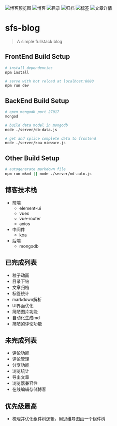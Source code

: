 ![博客预览图](https://github.com/FrankKai/sfs-blog/blob/master/src/assets/images/newcover.png)
![博客](https://github.com/FrankKai/sfs-blog/blob/master/src/assets/images/博客.png)
![目录](https://github.com/FrankKai/sfs-blog/blob/master/src/assets/images/目录.png)
![归档](https://github.com/FrankKai/sfs-blog/blob/master/src/assets/images/归档.png)
![标签](https://github.com/FrankKai/sfs-blog/blob/master/src/assets/images/标签.png)
![文章详情](https://github.com/FrankKai/sfs-blog/blob/master/src/assets/images/文章详情.png)
# sfs-blog

> A simple fullstack blog

## FrontEnd Build Setup

``` bash
# install dependencies
npm install

# serve with hot reload at localhost:8080
npm run dev

```
## BackEnd Build Setup

``` bash
# open mongodb port 27017
mongod

# build data model in mongodb
node ./server/db-data.js

# get and splice complete data to frontend
node ./server/koa-midware.js

```
## Other Build Setup

``` bash
# autogenerate markdown file
npm run mkmd || node ./server/md-auto.js

```

## 博客技术栈
* 前端
  * element-ui
  * vuex
  * vue-router
  * axios
* 中间件
  * koa
* 后端
  * mongodb

## 已完成列表
* 粒子动画
* 目录下钻
* 文章归档
* 标签统计
* markdown解析
* UI界面优化
* 简陋图片功能
* 自动化生成md
* 简陋的评论功能

## 未完成列表
* 评论功能
* 评论管理
* 分享功能
* 浏览统计
* 导出文章
* 浏览器兼容性
* 在线编辑存储博客

## 优先级最高
* 梳理并优化组件树逻辑，用思维导图画一个组件树
